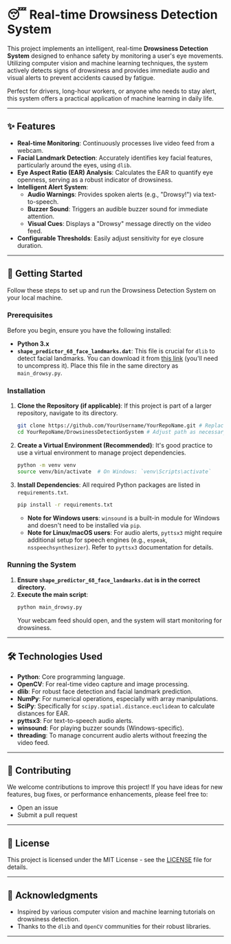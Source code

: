 # 😴 Real-time Drowsiness Detection System

This project implements an intelligent, real-time **Drowsiness Detection System** designed to enhance safety by monitoring a user's eye movements. Utilizing computer vision and machine learning techniques, the system actively detects signs of drowsiness and provides immediate audio and visual alerts to prevent accidents caused by fatigue.

Perfect for drivers, long-hour workers, or anyone who needs to stay alert, this system offers a practical application of machine learning in daily life.

-----

## ✨ Features

  * **Real-time Monitoring**: Continuously processes live video feed from a webcam.
  * **Facial Landmark Detection**: Accurately identifies key facial features, particularly around the eyes, using `dlib`.
  * **Eye Aspect Ratio (EAR) Analysis**: Calculates the EAR to quantify eye openness, serving as a robust indicator of drowsiness.
  * **Intelligent Alert System**:
      * **Audio Warnings**: Provides spoken alerts (e.g., "Drowsy\!") via text-to-speech.
      * **Buzzer Sound**: Triggers an audible buzzer sound for immediate attention.
      * **Visual Cues**: Displays a "Drowsy" message directly on the video feed.
  * **Configurable Thresholds**: Easily adjust sensitivity for eye closure duration.

-----

## 🚀 Getting Started

Follow these steps to set up and run the Drowsiness Detection System on your local machine.

### Prerequisites

Before you begin, ensure you have the following installed:

  * **Python 3.x**
  * **`shape_predictor_68_face_landmarks.dat`**: This file is crucial for `dlib` to detect facial landmarks. You can download it from [this link](https://www.google.com/search?q=http://dlib.net/files/shape_predictor_68_face_landmarks.dat.bz2) (you'll need to uncompress it). Place this file in the same directory as `main_drowsy.py`.

### Installation

1.  **Clone the Repository (if applicable)**:
    If this project is part of a larger repository, navigate to its directory.

    ```bash
    git clone https://github.com/YourUsername/YourRepoName.git # Replace with your repo URL
    cd YourRepoName/DrowsinessDetectionSystem # Adjust path as necessary
    ```

2.  **Create a Virtual Environment (Recommended)**:
    It's good practice to use a virtual environment to manage project dependencies.

    ```bash
    python -m venv venv
    source venv/bin/activate  # On Windows: `venv\Scripts\activate`
    ```

3.  **Install Dependencies**:
    All required Python packages are listed in `requirements.txt`.

    ```bash
    pip install -r requirements.txt
    ```

      * **Note for Windows users**: `winsound` is a built-in module for Windows and doesn't need to be installed via `pip`.
      * **Note for Linux/macOS users**: For audio alerts, `pyttsx3` might require additional setup for speech engines (e.g., `espeak`, `nsspeechsynthesizer`). Refer to `pyttsx3` documentation for details.

### Running the System

1.  **Ensure `shape_predictor_68_face_landmarks.dat` is in the correct directory.**
2.  **Execute the main script**:
    ```bash
    python main_drowsy.py
    ```
    Your webcam feed should open, and the system will start monitoring for drowsiness.

-----

## 🛠 Technologies Used

  * **Python**: Core programming language.
  * **OpenCV**: For real-time video capture and image processing.
  * **dlib**: For robust face detection and facial landmark prediction.
  * **NumPy**: For numerical operations, especially with array manipulations.
  * **SciPy**: Specifically for `scipy.spatial.distance.euclidean` to calculate distances for EAR.
  * **pyttsx3**: For text-to-speech audio alerts.
  * **winsound**: For playing buzzer sounds (Windows-specific).
  * **threading**: To manage concurrent audio alerts without freezing the video feed.

-----

## 🤝 Contributing

We welcome contributions to improve this project\! If you have ideas for new features, bug fixes, or performance enhancements, please feel free to:

  * Open an issue
  * Submit a pull request

-----

## 📄 License

This project is licensed under the MIT License - see the [LICENSE](https://www.google.com/search?q=LICENSE) file for details.

-----

## 🙏 Acknowledgments

  * Inspired by various computer vision and machine learning tutorials on drowsiness detection.
  * Thanks to the `dlib` and `OpenCV` communities for their robust libraries.

-----
